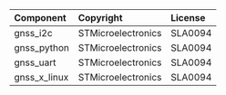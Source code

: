 | Component                               | Copyright                          | License |
|:---------                               |:-------                            |:--------|
| gnss_i2c                                | STMicroelectronics                 | SLA0094 |
| gnss_python                             | STMicroelectronics                 | SLA0094 |
| gnss_uart                               | STMicroelectronics                 | SLA0094 |
| gnss_x_linux                            | STMicroelectronics                 | SLA0094 |

